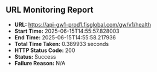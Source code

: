 ## URL Monitoring Report

- **URL:** https://api-gw1-prod1.fisglobal.com/gw/v1/health
- **Start Time:** 2025-06-15T14:55:57.828003
- **End Time:** 2025-06-15T14:55:58.217936
- **Total Time Taken:** 0.389933 seconds
- **HTTP Status Code:** 200
- **Status:** Success
- **Failure Reason:** N/A
